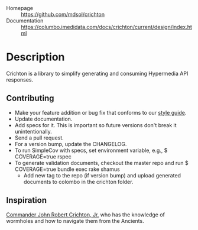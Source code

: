 <dl>
  <dt>Homepage</dt><dd><a href="https://github.com/mdsol/crichton">https://github.com/mdsol/crichton</a></dd>
  <dt>Documentation</dt><dd><a href="https://columbo.imedidata.com/docs/crichton/current/design/index.html">https://columbo.imedidata.com/docs/crichton/current/design/index.html</a></dd>
</dl>

# Description

Crichton is a library to simplify generating and consuming Hypermedia API responses. 

## Contributing

* Make your feature addition or bug fix that conforms to our [style guide](https://github.com/mdsol/ruby-style-guide).
* Update documentation.
* Add specs for it. This is important so future versions don't break it unintentionally.
* Send a pull request.
* For a version bump, update the CHANGELOG.
* To run SimpleCov with specs, set environment variable, e.g., $ COVERAGE=true rspec
* To generate validation documents, checkout the master repo and run $ COVERAGE=true bundle exec rake shamus
    * Add new tag to the repo (if version bump) and upload generated documents to colombo in the crichton folder.

## Inspiration

[Commander John Robert Crichton, Jr.](http://farscape.wikia.com/wiki/John_Crichton) who has the knowledge of wormholes 
and how to navigate them from the Ancients.

